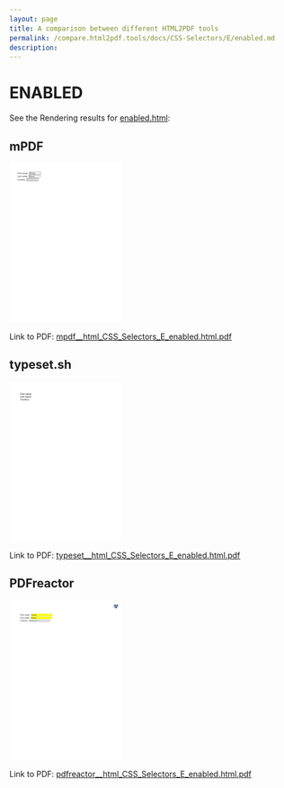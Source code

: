 ```yaml
---
layout: page
title: A comparison between different HTML2PDF tools
permalink: /compare.html2pdf.tools/docs/CSS-Selectors/E/enabled.md
description: 
---
```


# ENABLED

See the Rendering results for [enabled.html](/html/CSS%20Selectors/E/enabled.html):

## mPDF
![](mpdf__html_CSS_Selectors_E_enabled.html.png) 

Link to PDF: [mpdf__html_CSS_Selectors_E_enabled.html.pdf](mpdf__html_CSS_Selectors_E_enabled.html.pdf)

## typeset.sh
![](typeset__html_CSS_Selectors_E_enabled.html.png) 

Link to PDF: [typeset__html_CSS_Selectors_E_enabled.html.pdf](typeset__html_CSS_Selectors_E_enabled.html.pdf)

## PDFreactor
![](pdfreactor__html_CSS_Selectors_E_enabled.html.png) 

Link to PDF: [pdfreactor__html_CSS_Selectors_E_enabled.html.pdf](pdfreactor__html_CSS_Selectors_E_enabled.html.pdf)
